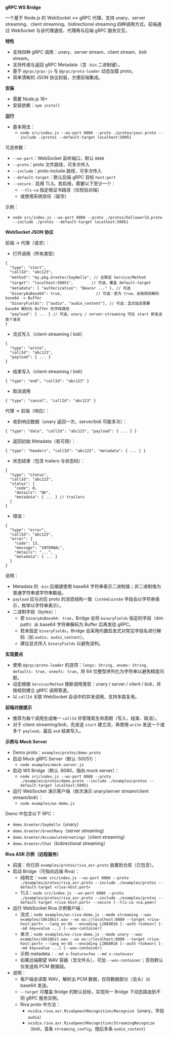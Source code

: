 **gRPC WS Bridge**

一个基于 Node.js 的 WebSocket ↔ gRPC 代理，支持 unary、server streaming、client streaming、bidirectional streaming 四种调用方式。前端通过 WebSocket 与该代理通信，代理再与后端 gRPC 服务交互。

**特性**
- 支持四种 gRPC 调用：unary、server stream、client stream、bidi stream。
- 支持传递与返回 gRPC Metadata（含 `-bin` 二进制键）。
- 基于 `@grpc/grpc-js` 与 `@grpc/proto-loader` 动态加载 proto。
- 简单清晰的 JSON 协议封装，方便前端集成。

**安装**
- 需要 Node.js 18+
- 安装依赖：`npm install`

**运行**
- 基本用法：
  - `node src/index.js --ws-port 8080 --proto ./protos/your.proto --include ./protos --default-target localhost:50051`

可选参数：
- `--ws-port`：WebSocket 监听端口，默认 `8080`
- `--proto`：proto 文件路径，可多次传入
- `--include`：proto include 路径，可多次传入
- `--default-target`：默认后端 gRPC 目标 `host:port`
- `--secure`：启用 TLS。若启用，需要以下至少一个：
  - `--tls-ca` 指定根证书路径（仅校验对端）
  - 或使用系统信任（留空）

示例：
- `node src/index.js --ws-port 8080 --proto ./protos/helloworld.proto --include ./protos --default-target localhost:50051`

**WebSocket JSON 协议**

前端 → 代理（请求）：
- 打开调用（所有类型）
```
{
  "type": "start",
  "callId": "abc123",
  "method": "my.pkg.Greeter/SayHello", // 全限定 Service/Method
  "target": "localhost:50051",        // 可选，覆盖 default-target
  "metadata": { "authorization": "Bearer ..." }, // 可选
  "binaryAsBase64": true,               // 可选：若为 true，会按规则解码 base64 -> Buffer
  "binaryFields": ["audio", "audio_content"], // 可选：显式指定需要 base64 解码为 Buffer 的字段路径
  "payload": { ... } // 可选，unary / server-streaming 可在 start 即发送首个请求
}
```

- 流式写入（client-streaming / bidi）
```
{
  "type": "write",
  "callId": "abc123",
  "payload": { ... }
}
```

- 结束写入（client-streaming / bidi）
```
{ "type": "end", "callId": "abc123" }
```

- 取消调用
```
{ "type": "cancel", "callId": "abc123" }
```

代理 → 前端（响应）：
- 收到响应数据（unary 返回一次，server/bidi 可能多次）：
```
{ "type": "data", "callId": "abc123", "payload": { ... } }
```

- 返回初始 Metadata（若可用）：
```
{ "type": "headers", "callId": "abc123", "metadata": { ... } }
```

- 状态结束（包含 trailers 与状态码）：
```
{
  "type": "status",
  "callId": "abc123",
  "status": {
    "code": 0,
    "details": "OK",
    "metadata": { ... } // trailers
  }
}
```

- 错误：
```
{
  "type": "error",
  "callId": "abc123",
  "error": {
    "code": 13,
    "message": "INTERNAL",
    "details": "...",
    "metadata": { ... }
  }
}
```

说明：
- Metadata 的 `-bin` 后缀键使用 base64 字符串表示二进制值；非二进制值为普通字符串或字符串数组。
- `payload` 应与对应 proto 的消息结构一致（`int64`/`uint64` 字段会以字符串表示，枚举以字符串表示）。
- 二进制字段（bytes）：
  - 若 `binaryAsBase64: true`，Bridge 会将 `binaryFields` 指定的字段（dot-path）从 base64 字符串解码为 Buffer 后再发往 gRPC。
  - 若未指定 `binaryFields`，Bridge 会采用内置启发式对常见字段名进行解码（如 `audio`、`audio_content`）。
  - 建议显式传入 `binaryFields` 以避免误判。

**实现要点**
- 使用 `@grpc/proto-loader` 的选项：`longs: String, enums: String, defaults: true, oneofs: true`，将 64 位整型序列化为字符串以避免精度问题。
- 动态根据 `Service/Method` 推断调用类型：unary / server / client / bidi，并按规则建立 gRPC 调用管道。
- 以 `callId` 关联 WebSocket 会话中的并发调用，支持多路复用。

**前端对接提示**
- 推荐为每个调用生成唯一 `callId` 并管理其生命周期（写入、结束、取消）。
- 对于 client-streaming/bidi，先发送 `start` 建立流，再使用 `write` 发送一个或多个 `payload`，最后 `end` 结束写入。

**示例与 Mock Server**
- Demo proto：`examples/protos/demo.proto`
- 启动 Mock gRPC Server（默认 :50051）：
  - `node examples/mock-server.js`
- 启动 WS Bridge（默认 :8080，指向 mock server）：
  - `node src/index.js --ws-port 8080 --proto ./examples/protos/demo.proto --include ./examples/protos --default-target localhost:50051`
- 运行 WebSocket 演示客户端（依次演示 unary/server stream/client stream/bidi）：
  - `node examples/ws-demo.js`

Demo 中包含以下 RPC：
- `demo.Greeter/SayHello`（unary）
- `demo.Greeter/GreetMany`（server streaming）
- `demo.Greeter/AccumulateGreetings`（client streaming）
- `demo.Greeter/Chat`（bidirectional streaming）

**Riva ASR 示例（远程服务）**
- 前提：你已将 `examples/protos/riva_asr.proto` 放置到仓库（已包含）。
- 启动 Bridge（可指向远端 Riva）：
  - 纯明文：`node src/index.js --ws-port 8080 --proto ./examples/protos/riva_asr.proto --include ./examples/protos --default-target <riva-host:port>`
  - TLS：`node src/index.js --ws-port 8080 --proto ./examples/protos/riva_asr.proto --include ./examples/protos --default-target <riva-host:port> --secure [--tls-ca <ca.pem>]`
- 运行 WebSocket Riva 示例客户端：
  - 流式：`node examples/ws-riva-demo.js --mode streaming --wav examples/16k16bit.wav --ws ws://localhost:8080 --target <riva-host:port> --lang en-US --encoding LINEAR16 [--auth <token>] [--md key=value ...] [--wav-container]`
  - 单次：`node examples/ws-riva-demo.js --mode unary --wav examples/16k16bit.wav --ws ws://localhost:8080 --target <riva-host:port> --lang en-US --encoding LINEAR16 [--auth <token>] [--md key=value ...] [--wav-container]`
  - 示例 metadata：`--md x-feature=foo --md x-route=asr`
  - 如果远端期望 WAV 容器（含文件头），可加 `--wav-container`；否则默认仅发送纯 PCM 数据段。
- 说明：
  - 客户端会读取 WAV，解析出 PCM 数据，仅将数据部分（去头）以 base64 发送。
  - `--target` 可覆盖 Bridge 的默认目标，实现同一 Bridge 下动态路由到不同 gRPC 服务实例。
  - Riva proto 中方法：
    - `nvidia.riva.asr.RivaSpeechRecognition/Recognize`（unary，字段 `audio`）
    - `nvidia.riva.asr.RivaSpeechRecognition/StreamingRecognize`（bidi，首条 `streaming_config`，随后多条 `audio_content`）
